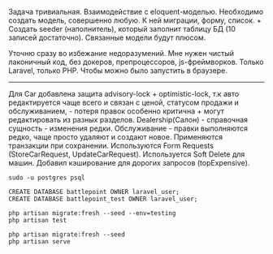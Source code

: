 Задача тривиальная. Взаимодействие с eloquent-моделью.
Необходимо создать модель, совершенно любую. К ней миграции, форму, список. + Создать seeder (наполнитель), который заполнит таблицу БД (10 записей достаточно). Связанные модели будут плюсом.

Уточню сразу во избежание недоразумений. Мне нужен чистый лаконичный код, без докеров, препроцессоров, js-фреймворков. Только Laravel, только PHP. Чтобы можно было запустить в браузере.

------------------------

Для Car добавлена защита advisory-lock + optimistic-lock, т.к авто редактируется чаще всего и связан с ценой, статусом продажи и обслуживанием, - потеря правок особенно критична + могут редактировать из разных разделов.
Dealership(Салон) - справочная сущность - изменения  редки.
Обслуживание - правки выполняются редко, чаще просто удаляют и создают новое.
Применяются транзакции при сохранении.
Используются Form Requests (StoreCarRequest, UpdateCarRequest).
Используется Soft Delete для машин.
Добавил кэширование для дорогих запросов (topExpensive).

```shell
sudo -u postgres psql

CREATE DATABASE battlepoint OWNER laravel_user;
CREATE DATABASE battlepoint_test OWNER laravel_user;

php artisan migrate:fresh --seed --env=testing
php artisan test

php artisan migrate:fresh --seed
php artisan serve
```